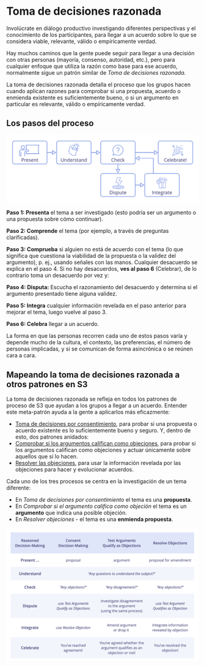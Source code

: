 # Toma de decisiones razonada

<summary>
Involúcrate en diálogo productivo investigando diferentes perspectivas y el conocimiento de los participantes, para llegar a un acuerdo sobre lo que se considera viable, relevante, válido o empíricamente verdad.
</summary>

Hay muchos caminos que la gente puede seguir para llegar a una decisión con otras personas (mayoría, consenso, autoridad, etc.), pero para cualquier enfoque que utiliza la razón como base para ese acuerdo, normalmente sigue un patrón similar de _Toma de decisiones razonada_.

La toma de decisiones razonada detalla el proceso que los grupos hacen cuando aplican razones para comprobar si una propuesta, acuerdo o enmienda existente es suficientemente bueno, o si un argumento en particular es relevante, válido o empíricamente verdad.


## Los pasos del proceso

![Toma de decisiones razonada](img/agreements/reasoned-decision-making.png)

**Paso 1: Presenta** el tema a ser investigado (esto podría ser un argumento o una propuesta sobre cómo continuar).

**Paso 2: Comprende** el tema (por ejemplo, a través de preguntas clarificadas).

**Paso 3: Comprueba** si alguien no está de acuerdo con el tema (lo que significa que cuestiona la viabilidad de la propuesta o la validez del argumento), p. ej., usando señales con las manos. Cualquier desacuerdo se explica en el paso 4. Si no hay desacuerdos, **ves al paso 6** (Celebrar), de lo contrario toma un desacuerdo por vez y:

**Paso 4: Disputa:** Escucha el razonamiento del desacuerdo y determina si el argumento presentado tiene alguna validez.

**Paso 5: Integra** cualquier información revelada en el paso anterior para mejorar el tema, luego vuelve al paso 3.

**Paso 6: Celebra** llegar a un acuerdo.


La forma en que las personas recorren cada uno de estos pasos varía y depende mucho de la cultura, el contexto, las preferencias, el número de personas implicadas, y si se comunican de forma asincrónica o se reúnen cara a cara.

## Mapeando la toma de decisiones razonada a otros patrones en S3

La toma de decisiones razonada se refleja en todos los patrones de proceso de S3 que ayudan a los grupos a llegar a un acuerdo. Entender este meta-patrón ayuda a la gente a aplicarlos más eficazmente:

-   [Toma de decisiones por consentimiento](section:consent-decision-making), para probar si una propuesta o acuerdo existente es lo suficientemente bueno y seguro. Y, dentro de esto, dos patrones anidados:
-   [Comprobar si los argumentos califican como objeciones](section:test-arguments-qualify-as-objections), para probar si los argumentos califican como objeciones y actuar únicamente sobre aquellos que sí lo hacen.
-   [Resolver las objeciones](section:resolve-objections), para usar la información revelada por las objeciones para hacer y evolucionar acuerdos.

Cada uno de los tres procesos se centra en la investigación de un tema diferente:

-    En _Toma de decisiones por consentimiento_ el tema es una **propuesta**.
-    En _Comprobar si el argumento califica como objeción_ el tema es un **argumento** que indica una posible objeción.
-    En _Resolver objeciones_ - el tema es una **enmienda propuesta**.

![Tabla: Mapear los pasos de TDR a los otros procesos de toma de decisiones de S3](img/agreements/reasoned-decision-making-table.png)

